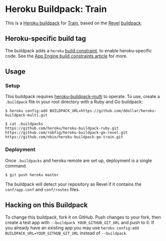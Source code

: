 # Heroku Buildpack: Train

This is a [Heroku buildpack](http://devcenter.heroku.com/articles/buildpacks)
for [Train](https://github.com/shaoshing/train), based on the [Revel](https://github.com/robfig/revel)
[buildpack](https://github.com/robfig/heroku-buildpack-go-revel).

## Heroku-specific build tag

The buildpack adds a `heroku` [build constraint][build-constraint],
to enable heroku-specific code. See the [App Engine build constraints article][app-engine-build-constraints]
for more.

## Usage

### Setup

This buildpack requires [heroku-buildpack-multi](https://github.com/ddollar/heroku-buildpack-multi) to operate.
To use, create a `.buildpack` file in your root directory with a Ruby and Go buildpack:

```
$ heroku config:add BUILDPACK_URL=https://github.com/ddollar/heroku-buildpack-multi.git

$ cat .buildpacks
https://github.com/heroku/heroku-buildpack-ruby.git
https://github.com/robfig/heroku-buildpack-go-revel.git
https://github.com/nbio/heroku-buildpack-go-train.git
```

### Deployment

Once `.buildpacks` and heroku remote are set up, deployment is a single command.

```
$ git push heroku master
```

The buildpack will detect your repository as Revel if it
contains the `conf/app.conf` and `conf/routes` files.

## Hacking on this Buildpack

To change this buildpack, fork it on GitHub. Push
changes to your fork, then create a test app with
`--buildpack YOUR_GITHUB_GIT_URL` and push to it. If you
already have an existing app you may use `heroku config:add
BUILDPACK_URL=YOUR_GITHUB_GIT_URL` instead of `--buildpack`.

[go]: http://golang.org/
[buildpack]: http://devcenter.heroku.com/articles/buildpacks
[quickstart]: http://mmcgrana.github.com/2012/09/getting-started-with-go-on-heroku.html
[build-constraint]: http://golang.org/pkg/go/build/
[app-engine-build-constraints]: http://blog.golang.org/2013/01/the-app-engine-sdk-and-workspaces-gopath.html
[heroku-buildpack-multi]: https://github.com/ddollar/heroku-buildpack-multi
[revel]: https://github.com/robfig/revel
[train]: https://github.com/shaoshing/train
